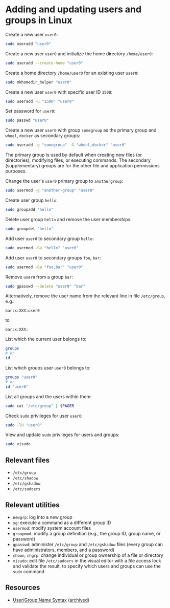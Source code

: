 # Adding and updating users and groups in Linux

Create a new user `user0`:

```sh
sudo useradd "user0"
```

Create a new user `user0` and initialize the home directory `/home/user0`:

```sh
sudo useradd --create-home "user0"
```

Create a home directory `/home/user0` for an existing user `user0`:

```sh
sudo mkhomedir_helper "user0"
```

Create a new user `user0` with specific user ID `1500`:

```sh
sudo useradd -u "1500" "user0"
```

Set password for `user0`:

```sh
sudo passwd "user0"
```

Create a new user `user0` with group `somegroup` as the primary group and `wheel`, `docker` as secondary groups:

```sh
sudo useradd -g "somegroup" -G "wheel,docker" "user0"
```

The primary group is used by default when creating new files (or directories), modifying files, or executing commands. The secondary (supplementary) groups are for the other file and application permissions purposes.

Change the user's `user0` primary group to `anothergroup`:

```sh
sudo usermod -g "another-group" "user0"
```

Create user group `hello`:

```sh
sudo groupadd "hello"
```

Delete user group `hello` and remove the user memberships:

```sh
sudo groupdel "hello"
```

Add user `user0` to secondary group `hello`:

```sh
sudo usermod -Ga "hello" "user0"
```

Add user `user0` to secondary groups `foo`, `bar`:

```sh
sudo usermod -Ga "foo,bar" "user0"
```

Remove `user0` from a group `bar`:

```sh
sudo gpasswd --delete "user0" "bar"
```

Alternatively, remove the user name from the relevant line in file `/etc/group`, e.g.:

```group
bar:x:XXX:user0
```

to

```group
bar:x:XXX:
```

List which the current user belongs to:

```sh
groups
# or
id
```

List which groups user `user0` belongs to:

```sh
groups "user0"
# or
id "user0"
```

List all groups and the users within them:

```sh
sudo cat "/etc/group" | $PAGER
```

Check `sudo` privileges for user `user0`:

```sh
sudo -lU "user0"
```

View and update `sudo` privileges for users and groups:

```sh
sudo visudo
```

## Relevant files

-   `/etc/group`
-   `/etc/shadow`
-   `/etc/gshadow`
-   `/etc/sudoers`

## Relevant utilities

-   `newgrp`: log into a new group
-   `sg`: execute a command as a different group ID
-   `usermod`: modify system account files
-   `groupmod`: modify a group definition (e.g., the group ID, group name, or password)
-   `gpasswd`: administer `/etc/group` and `/etc/gshadow` files (every group can have administrators, members, and a password)
-   `chown`, `chgrp`: change individual or group ownership of a file or directory
-   `visudo`: edit file `/etc/sudoers` in the visual editor with a file access lock and validate the result, to specify
    which users and groups can use the `sudo` command

## Resources

-   [User/Group Name Syntax](https://systemd.io/USER_NAMES/) ([archived](https://archive.is/O2q8G))
